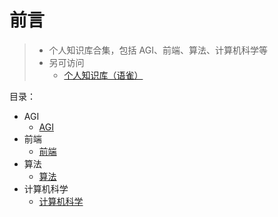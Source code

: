 
# 前言


> - 个人知识库合集，包括 AGI、前端、算法、计算机科学等
> - 另可访问
> 	- [个人知识库（语雀）](https://www.yuque.com/liguwe/post)


目录：
- AGI
	- [AGI](/post/nifydp6rzc.html)
- 前端
	- [前端](/post/f4tnhtibrv.html)
- 算法
	- [算法](/post/mwj3i3sgn7.html)
- 计算机科学
	- [计算机科学](/post/fha571ofpz.html)
